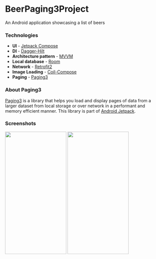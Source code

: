 # BeerPaging3Project

An Android application showcasing a list of beers

### Technologies
- **UI** - [Jetpack Compose](https://developer.android.com/jetpack/compose)
- **DI** - [Dagger-Hilt](https://developer.android.com/training/dependency-injection/hilt-android)
- **Architecture pattern** - [MVVM](https://en.wikipedia.org/wiki/Model%E2%80%93view%E2%80%93viewmodel)
- **Local database** - [Room](https://developer.android.com/training/data-storage/room)
- **Network** - [Retrofit2](https://square.github.io/retrofit/)
- **Image Loading** - [Coil-Compose](https://coil-kt.github.io/coil/compose/)
- **Paging** - [Paging3](https://developer.android.com/topic/libraries/architecture/paging/v3-overview)

### About Paging3
[Paging3](https://developer.android.com/topic/libraries/architecture/paging/v3-overview) is a library that helps you load and display pages of data from a larger dataset from local storage or over network in a performant and memory efficient manner. This library is part of [Android Jetpack](https://developer.android.com/jetpack).

### Screenshots
<img src="https://github.com/EvgenyPlaksin/BeerPaging3Project/assets/94696816/820c7d0d-329b-4504-8d1e-8d2086dda01e.png" width="200" height="400" />
<img src="https://github.com/EvgenyPlaksin/BeerPaging3Project/assets/94696816/60b07f73-cb49-47d8-94a6-cc6434318086.png" width="200" height="400" />
